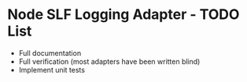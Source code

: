 # Node SLF Logging Adapter - TODO List

- Full documentation
- Full verification (most adapters have been written blind)
- Implement unit tests
